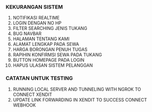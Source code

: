 ### KEKURANGAN SISTEM 
1. NOTIFIKASI REALTIME
2. LOGIN DENGAN NO HP
3. FILTER SEARCHING JENIS TUKANG
4. BUG NAVBAR
5. HALAMAN TENTANG KAMI
6. ALAMAT LENGKAP PADA SEWA
7. HARGA BORONGAN PENUH TUGAS
8. RAPIHIN KONFIRMSI SEWA PADA TUKANG
9. BUTTON HOMEPAGE PADA LOGIN
10. HAPUS ULASAN SISTEM PELANGGAN

### CATATAN UNTUK TESTING
1. RUNNING LOCAL SERVER AND TUNNELING WITH NGROK TO CONNECT XENDIT
2. UPDATE LINK FORWARDING IN XENDIT TO SUCCESS CONNECT WEBHOOK
